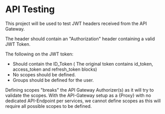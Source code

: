 # API Testing

This project will be used to test JWT headers received from the API Gateway.

The header should contain an "Authorization" header containing a valid JWT Token.

The following on the JWT token:
* Should contain the ID_Token ( The original token contains id_token, access_token and refresh_token blocks)
* No scopes should be defined. 
* Groups should be defined for the user.

Defining scopes "breaks" the API Gateway Authorizer(s) as it will try to validate the scopes.
With the API-Gateway setup as a {Proxy} with no dedicated API-Endpoint per services, we cannot define scopes as this will require all possible scopes to be defined.
<br>
